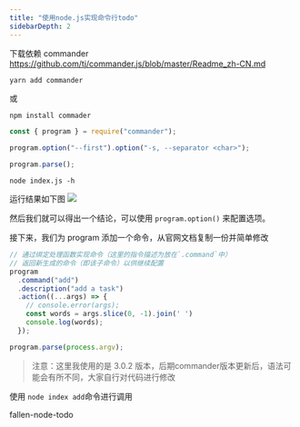 ```yaml
---
title: "使用node.js实现命令行todo"
sidebarDepth: 2
---
```


下载依赖 commander
https://github.com/tj/commander.js/blob/master/Readme_zh-CN.md

```
yarn add commander
```

或

```js
npm install commader
```

```js
const { program } = require("commander");

program.option("--first").option("-s, --separator <char>");

program.parse();
```

```
node index.js -h
```

运行结果如下图
![](http://rq9s5lc0q.hb-bkt.clouddn.com/blog/node.js/node_todo_result.png?e=1676732999&token=T2pLxEmUwd9-tHhgpCQLKzpsG4xUBY7QSVH24GdD:Or_UePTjOaHkQwltIqF2Z-QQk7A=)

然后我们就可以得出一个结论，可以使用 `program.option()` 来配置选项。

接下来，我们为 program 添加一个命令，从官网文档复制一份并简单修改

```js
// 通过绑定处理函数实现命令（这里的指令描述为放在`.command`中）
// 返回新生成的命令（即该子命令）以供继续配置
program
  .command("add")
  .description("add a task")
  .action((...args) => {
    // console.error(args);
    const words = args.slice(0, -1).join(' ')
    console.log(words);
  });

program.parse(process.argv);
```
> 注意：这里我使用的是 3.0.2 版本，后期commander版本更新后，语法可能会有所不同，大家自行对代码进行修改

使用 `node index add`命令进行调用

fallen-node-todo
